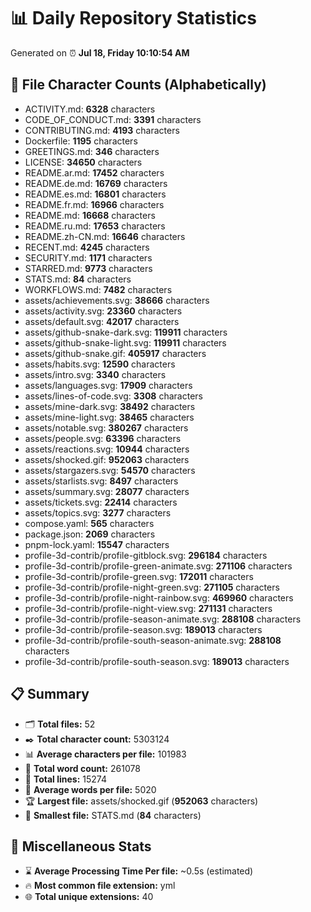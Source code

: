 # 📊 Daily Repository Statistics
Generated on ⏰ **Jul 18, Friday 10:10:54 AM**

## 📂 File Character Counts (Alphabetically)
- ACTIVITY.md: **6328** characters
- CODE_OF_CONDUCT.md: **3391** characters
- CONTRIBUTING.md: **4193** characters
- Dockerfile: **1195** characters
- GREETINGS.md: **346** characters
- LICENSE: **34650** characters
- README.ar.md: **17452** characters
- README.de.md: **16769** characters
- README.es.md: **16801** characters
- README.fr.md: **16966** characters
- README.md: **16668** characters
- README.ru.md: **17653** characters
- README.zh-CN.md: **16646** characters
- RECENT.md: **4245** characters
- SECURITY.md: **1171** characters
- STARRED.md: **9773** characters
- STATS.md: **84** characters
- WORKFLOWS.md: **7482** characters
- assets/achievements.svg: **38666** characters
- assets/activity.svg: **23360** characters
- assets/default.svg: **42017** characters
- assets/github-snake-dark.svg: **119911** characters
- assets/github-snake-light.svg: **119911** characters
- assets/github-snake.gif: **405917** characters
- assets/habits.svg: **12590** characters
- assets/intro.svg: **3340** characters
- assets/languages.svg: **17909** characters
- assets/lines-of-code.svg: **3308** characters
- assets/mine-dark.svg: **38492** characters
- assets/mine-light.svg: **38465** characters
- assets/notable.svg: **380267** characters
- assets/people.svg: **63396** characters
- assets/reactions.svg: **10944** characters
- assets/shocked.gif: **952063** characters
- assets/stargazers.svg: **54570** characters
- assets/starlists.svg: **8497** characters
- assets/summary.svg: **28077** characters
- assets/tickets.svg: **22414** characters
- assets/topics.svg: **3277** characters
- compose.yaml: **565** characters
- package.json: **2069** characters
- pnpm-lock.yaml: **15547** characters
- profile-3d-contrib/profile-gitblock.svg: **296184** characters
- profile-3d-contrib/profile-green-animate.svg: **271106** characters
- profile-3d-contrib/profile-green.svg: **172011** characters
- profile-3d-contrib/profile-night-green.svg: **271105** characters
- profile-3d-contrib/profile-night-rainbow.svg: **469960** characters
- profile-3d-contrib/profile-night-view.svg: **271131** characters
- profile-3d-contrib/profile-season-animate.svg: **288108** characters
- profile-3d-contrib/profile-season.svg: **189013** characters
- profile-3d-contrib/profile-south-season-animate.svg: **288108** characters
- profile-3d-contrib/profile-south-season.svg: **189013** characters

## 📋 Summary
- 🗂️ **Total files:** 52
- ✒️ **Total character count:** 5303124
- 📊 **Average characters per file:** 101983
- 📝 **Total word count:** 261078
- 🧾 **Total lines:** 15274
- 📐 **Average words per file:** 5020
- 🏆 **Largest file:** assets/shocked.gif (**952063** characters)
- 🥉 **Smallest file:** STATS.md (**84** characters)

## 🌟 Miscellaneous Stats
- ⌛ **Average Processing Time Per file:** ~0.5s (estimated)
- 🔥 **Most common file extension:** yml
- 🌐 **Total unique extensions:** 40
